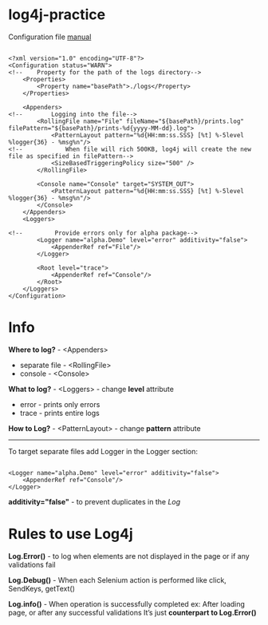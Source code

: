 # log4j-practice

Configuration file <a href="https://logging.apache.org/log4j/2.x/manual/configuration.html">manual</a>


<pre><code>
&lt;?xml version=&quot;1.0&quot; encoding=&quot;UTF-8&quot;?&gt;
&lt;Configuration status=&quot;WARN&quot;&gt;
&lt;!--    Property for the path of the logs directory--&gt;
    &lt;Properties&gt;
        &lt;Property name=&quot;basePath&quot;&gt;./logs&lt;/Property&gt;
    &lt;/Properties&gt;

    &lt;Appenders&gt;
&lt;!--        Logging into the file--&gt;
        &lt;RollingFile name=&quot;File&quot; fileName=&quot;${basePath}/prints.log&quot; filePattern=&quot;${basePath}/prints-%d{yyyy-MM-dd}.log&quot;&gt;
            &lt;PatternLayout pattern=&quot;%d{HH:mm:ss.SSS} [%t] %-5level %logger{36} - %msg%n&quot;/&gt;
&lt;!--            When file will rich 500KB, log4j will create the new file as specified in filePattern--&gt;
            &lt;SizeBasedTriggeringPolicy size=&quot;500&quot; /&gt;
        &lt;/RollingFile&gt;

        &lt;Console name=&quot;Console&quot; target=&quot;SYSTEM_OUT&quot;&gt;
            &lt;PatternLayout pattern=&quot;%d{HH:mm:ss.SSS} [%t] %-5level %logger{36} - %msg%n&quot;/&gt;
        &lt;/Console&gt;
    &lt;/Appenders&gt;
    &lt;Loggers&gt;

&lt;!--         Provide errors only for alpha package--&gt;
        &lt;Logger name=&quot;alpha.Demo&quot; level=&quot;error&quot; additivity=&quot;false&quot;&gt;
            &lt;AppenderRef ref=&quot;File&quot;/&gt;
        &lt;/Logger&gt;

        &lt;Root level=&quot;trace&quot;&gt;
            &lt;AppenderRef ref=&quot;Console&quot;/&gt;
        &lt;/Root&gt;
    &lt;/Loggers&gt;
&lt;/Configuration&gt;
</code></pre>

# Info

**Where to log?** - &lt;Appenders&gt;
* separate file - &lt;RollingFile&gt;
* console - &lt;Console&gt;

**What to log?** - &lt;Loggers&gt; - change **level** attribute
* error - prints only errors
* trace - prints entire logs


**How to Log?** - &lt;PatternLayout&gt; - change **pattern** attribute

<hr>

To target separate files add Logger in the Logger section:
<pre><code>
&lt;Logger name=&quot;alpha.Demo&quot; level=&quot;error&quot; additivity=&quot;false&quot;&gt;
    &lt;AppenderRef ref=&quot;Console&quot;/&gt;
&lt;/Logger&gt;
</code></pre>

**additivity="false"** - to prevent duplicates in the *Log*

# Rules to use Log4j

**Log.Error()** - to log when elements are not displayed in the page or if any validations fail

**Log.Debug()** - When each Selenium action is performed like click, SendKeys, getText()

**Log.info()** - When operation is successfully completed ex: After loading page, or after any successful validations
It’s just **counterpart to Log.Error()**